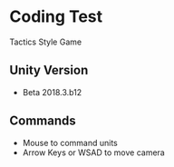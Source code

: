 # Coding Test
Tactics Style Game

## Unity Version
- Beta 2018.3.b12

## Commands
- Mouse to command units
- Arrow Keys or WSAD to move camera
